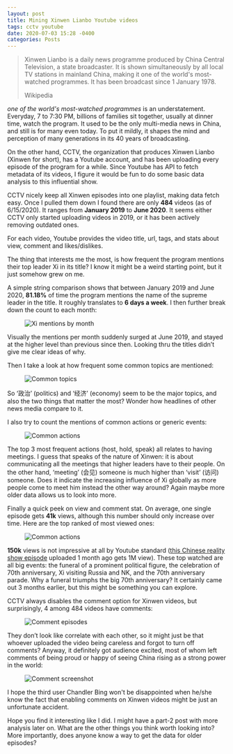 ```yaml
---
layout: post
title: Mining Xinwen Lianbo Youtube videos
tags: cctv youtube
date: 2020-07-03 15:28 -0400
categories: Posts
---
```

<blockquote class="blockquote">
  <p class="mb-0"> Xinwen Lianbo is a daily news programme produced by China Central Television, a state broadcaster. It is shown simultaneously by all local TV stations in mainland China, making it one of the world's most-watched programmes. It has been broadcast since 1 January 1978.</p>
  <footer class="blockquote-footer">Wikipedia</footer>
</blockquote>

*one of the world's most-watched programmes* is an understatement. Everyday, 7 to 7:30 PM, billions of families sit together, usually at dinner time, watch the program. It used to be the only multi-media news in China, and still is for many even today. To put it mildly, it shapes the mind and perception of many generations in its 40 years of broadcasting.

On the other hand, CCTV, the organization that produces Xinwen Lianbo (Xinwen for short), has a Youtube account, and has been uploading every episode of the program for a while. Since Youtube has API to fetch metadata of its videos, I figure it would be fun to do some basic data analysis to this influential show.

CCTV nicely keep all Xinwen episodes into one playlist, making data fetch easy. Once I pulled them down I found there are only **484** videos (as of 6/15/2020). It ranges from **January 2019** to **June 2020**. It seems either CCTV only started uploading videos in 2019, or it has been actively removing outdated ones.

For each video, Youtube provides the video title, url, tags, and stats about view, comment and likes/dislikes.

The thing that interests me the most, is how frequent the program mentions their top leader Xi in its title? I know it might be a weird starting point, but it just somehow grew on me.

A simple string comparison shows that between January 2019 and June 2020, **81.18%** of time the program mentions the name of the supreme leader in the title. It roughly translates to **6 days a week**. I then further break down the count to each  month:

<figure><img src="{{ "/assets/img/yt_cctv/xi_mention_by_month.png" | relative_url }}" class="img-fluid" alt="Xi mentions by month"></figure>

Visually the mentions per month suddenly surged at June 2019, and stayed at the higher level than previous since then. Looking thru the titles didn’t give me clear ideas of why.

Then I take a look at how frequent some common topics are mentioned:

<figure><img src="{{ "/assets/img/yt_cctv/common_topics.png" | relative_url }}" class="img-fluid" alt="Common topics"></figure>

So ‘政治’ (politics) and ‘经济’ (economy) seem to be the major topics, and also the two things that matter the most? Wonder how headlines of other news media compare to it.

I also try to count the mentions of common actions or generic events:

<figure><img src="{{ "/assets/img/yt_cctv/common_actions.png" | relative_url }}" class="img-fluid" alt="Common actions"></figure>

The top 3 most frequent actions (host, hold, speak) all relates to having meetings. I guess that speaks of the nature of Xinwen: it is about communicating all the meetings that higher leaders have to their people. On the other hand, ‘meeting’ (会见) someone is much higher than ‘visit’ (访问) someone. Does it indicate the increasing influence of Xi globally as more people come to meet him instead the other way around? Again maybe more older data allows us to look into more.

Finally a quick peek on view and comment stat. On average, one single episode gets **41k** views, although this number should only increase over time. Here are the top ranked of most viewed ones:

<figure><img src="{{ "/assets/img/yt_cctv/top_watched.png" | relative_url }}" class="img-fluid" alt="Common actions"></figure>

**150k** views is not impressive at all by Youtube standard ([this Chinese reality show episode](https://www.youtube.com/watch?v=Vn-NLEdsylw) uploaded 1 month ago gets 1M view). These top watched are all big events: the funeral of a prominent political figure, the celebration of 70th anniversary, Xi visiting Russia and NK, and the 70th anniversary parade. Why a funeral triumphs the big 70th anniversary? It certainly came out 3 months earlier, but this might be something you can explore.

CCTV always disables the comment option for Xinwen videos, but surprisingly, 4 among 484 videos have comments:

<figure><img src="{{ "/assets/img/yt_cctv/comment_episodes.png" | relative_url }}" class="img-fluid" alt="Comment episodes"></figure>

They don’t look like correlate with each other, so it might just be that whoever uploaded the video being careless and forgot to turn off comments? Anyway, it definitely got audience excited, most of whom left comments of being proud or happy of seeing China rising as a strong power in the world:

<figure><img src="{{ "/assets/img/yt_cctv/comment_screenshot.png" | relative_url }}" class="img-fluid" alt="Comment screenshot"></figure>

I hope the third user Chandler Bing won't be disappointed when he/she know the fact that enabling comments on Xinwen videos might be just an unfortunate accident.

Hope you find it interesting like I did. I might have a part-2 post with more analysis later on. What are the other things you think worth looking into? More importantly, does anyone know a way to get the data for older episodes?